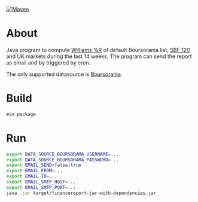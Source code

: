 [![Maven](https://github.com/thomariobros/finance-report/actions/workflows/maven.yml/badge.svg)](https://github.com/thomariobros/finance-report/actions/workflows/maven.yml)

# About

Java program to compute [Williams %R](https://en.wikipedia.org/wiki/Williams_%25R) of default Boursorama list, [SBF 120](https://en.wikipedia.org/wiki/SBF_120) and UK markets during the last 14 weeks.
The program can send the report as email and by triggered by cron.

The only supported datasource is [Boursorama](https://www.boursorama.com/).

# Build

```bash
mvn package
```

# Run

```bash
export DATA_SOURCE_BOURSORAMA_USERNAME=...
export DATA_SOURCE_BOURSORAMA_PASSWORD=...
export EMAIL_SEND=false|true
export EMAIL_FROM=...
export EMAIL_TO=...
export EMAIL_SMTP_HOST=...
export EMAIL_SMTP_PORT=...
java -jar target/financereport-jar-with-dependencies.jar
```
